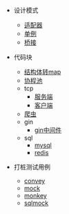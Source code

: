 - 设计模式
  - [适配器](design_patterns/adapter/adapter.go)
  - [单例](design_patterns/alone/alone.go)
  - [桥接](design_patterns/bridge/bridge.go)

- 代码块
  - [结构体转map](general/StructAssignment.go)
  - [协程池](pool/pool_test.go)
  - tcp
    - [服务端](socket/server_ts.go)
    - [客户端](socket/client_ts.go)
  - [爬虫](spider)
  - gin
    - [gin中间件](web/gin_middlerware)
  - sql
    - [mysql](sql/mysql_test.go)
    - [redis](sql/redis_test.go)
- 打桩测试用例
  - [convey](mock_go/convey_test.go)
  - [mock](mock_go/mock_test.go)
  - [monkey](mock_go/monkey_test.go)
  - [sqlmock](mock_go/sql_test.go)

